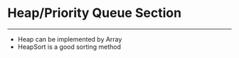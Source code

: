 # Heap/Priority Queue Section
***
* Heap can be implemented by Array
* HeapSort is a good sorting method
